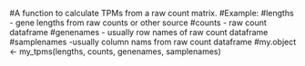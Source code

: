 #A function to calculate TPMs from a raw count matrix.
#Example:
#lengths - gene lengths from raw counts or other source
#counts - raw count dataframe
#genenames - usually row names of raw count dataframe
#samplenames -usually column nams from raw count dataframe
#my.object <- my_tpms(lengths, counts, genenames, samplenames)

